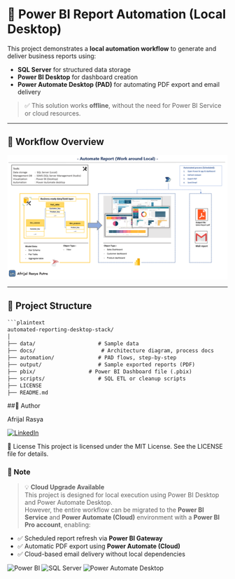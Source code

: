 # 🧾 Power BI Report Automation (Local Desktop)

This project demonstrates a **local automation workflow** to generate and deliver business reports using:
- **SQL Server** for structured data storage
- **Power BI Desktop** for dashboard creation
- **Power Automate Desktop (PAD)** for automating PDF export and email delivery

> ✅ This solution works **offline**, without the need for Power BI Service or cloud resources.

---

## 🧭 Workflow Overview

![Workflow Diagram](docs/Arsitektur-Project.png)

---

## 📁 Project Structure

    ```plaintext
    automated-reporting-desktop-stack/
    │
    ├── data/                    # Sample data
    ├── docs/                     # Architecture diagram, process docs
    ├── automation/              # PAD flows, step-by-step
    ├── output/                  # Sample exported reports (PDF)
    ├── pbix/                 # Power BI Dashboard file (.pbix)
    ├── scripts/                 # SQL ETL or cleanup scripts
    ├── LICENSE
    ├── README.md


##🧠 Author

Afrijal Rasya

[![LinkedIn](https://img.icons8.com/?size=100&id=60ZV_wYC0BM2&format=png&color=000000)](https://www.linkedin.com/in/afrijalrasyaputra)

📄 License
This project is licensed under the MIT License. See the LICENSE file for details.

### 📌 Note

> 💡 **Cloud Upgrade Available**  
This project is designed for local execution using Power BI Desktop and Power Automate Desktop.  
However, the entire workflow can be migrated to the **Power BI Service** and **Power Automate (Cloud)** environment with a **Power BI Pro account**, enabling:

- ✅ Scheduled report refresh via **Power BI Gateway**
- ✅ Automatic PDF export using **Power Automate (Cloud)**
- ✅ Cloud-based email delivery without local dependencies


![Power BI](https://img.shields.io/badge/tool-PowerBI-yellow)
![SQL Server](https://img.shields.io/badge/database-SQL--Server-blue)
![Power Automate Desktop](https://img.shields.io/badge/automation-PAD-lightgrey)
